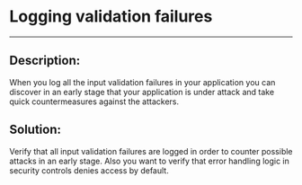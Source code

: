 # Logging validation failures
-------

## Description:

When you log all the input validation failures in your application you can discover in an
early stage that your application is under attack and take quick countermeasures against
the attackers.

## Solution:

Verify that all input validation failures are logged in order to counter possible attacks
in an early stage. Also you want to verify that error handling logic in security controls
denies access by default.
